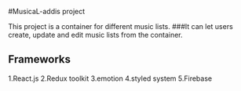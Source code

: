 #MusicaL-addis project

This project is a container for different music lists.
###It can let users create, update and edit music lists from the container.

## Frameworks
1.React.js
2.Redux toolkit
3.emotion
4.styled system
5.Firebase
